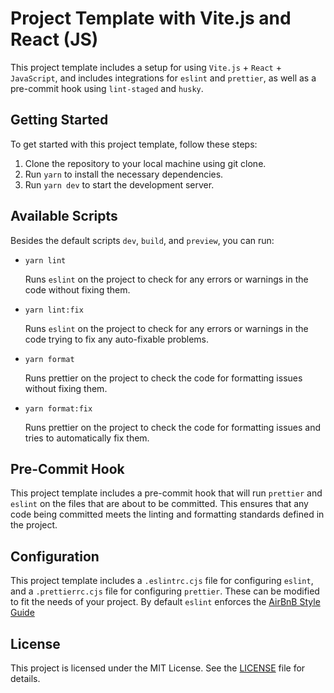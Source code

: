 # Project Template with Vite.js and React (JS)

This project template includes a setup for using `Vite.js` + `React` + `JavaScript`, and includes integrations for `eslint` and `prettier`, as well as a pre-commit hook using `lint-staged` and `husky`.

## Getting Started

To get started with this project template, follow these steps:

1. Clone the repository to your local machine using git clone.
1. Run `yarn` to install the necessary dependencies.
1. Run `yarn dev` to start the development server.

## Available Scripts

Besides the default scripts `dev`, `build`, and `preview`, you can run:

- ```
  yarn lint
  ```

  Runs `eslint` on the project to check for any errors or warnings in the code without fixing them.

- ```
  yarn lint:fix
  ```

  Runs `eslint` on the project to check for any errors or warnings in the code trying to fix any auto-fixable problems.

- ```
  yarn format
  ```

  Runs prettier on the project to check the code for formatting issues without fixing them.

- ```
  yarn format:fix
  ```

  Runs prettier on the project to check the code for formatting issues and tries to automatically fix them.

## Pre-Commit Hook

This project template includes a pre-commit hook that will run `prettier` and `eslint` on the files that are about to be committed. This ensures that any code being committed meets the linting and formatting standards defined in the project.

## Configuration

This project template includes a `.eslintrc.cjs` file for configuring `eslint`, and a `.prettierrc.cjs` file for configuring `prettier`. These can be modified to fit the needs of your project.
By default `eslint` enforces the [AirBnB Style Guide](https://github.com/airbnb/javascript)

## License

This project is licensed under the MIT License. See the [LICENSE](./LICENSE.md) file for details.
